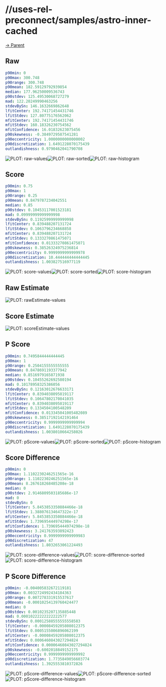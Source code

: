 
# //uses-rel-preconnect/samples/astro-inner-cached

[→ Parent](../..)


## Raw


```yaml
p90min: 0
p90max: 300.748
p90range: 300.748
p90mean: 182.59129792939854
median: 177.96250009536743
p90stdev: 125.49530068727279
mad: 122.20249990463256
stdevBySn: 146.1632669862648
lfitCenter: 192.74171454431746
lfitStdev: 127.80775176562062
mfitCenter: 192.74171454431746
mfitStdev: 160.18326230754562
mfitConfidence: 16.01832623075456
p90skewness: -0.3849729587541281
p90eccentricity: 1.0000000000000002
p90discretization: 1.6491228070175439
outlandishness: 0.9790462041790708

```

![PLOT: raw-values](./raw/values.svg)![PLOT: raw-sorted](./raw/sorted.svg)![PLOT: raw-histogram](./raw/histogram.svg)
## Score


```yaml
p90min: 0.75
p90max: 1
p90range: 0.25
p90mean: 0.8479787234042551
median: 0.85
p90stdev: 0.10453117001523181
mad: 0.09999999999999998
stdevBySn: 0.11925999999999998
lfitCenter: 0.839488207131724
lfitStdev: 0.1063796234668858
mfitCenter: 0.839488207131724
mfitStdev: 0.1333270861475071
mfitConfidence: 0.01333270861475071
p90skewness: 0.38526324975236814
p90eccentricity: 0.9999999999999978
p90discretization: 10.444444444444445
outlandishness: 1.003827516977119

```

![PLOT: score-values](./score/values.svg)![PLOT: score-sorted](./score/sorted.svg)![PLOT: score-histogram](./score/histogram.svg)
## Raw Estimate

![PLOT: rawEstimate-values](./rawEstimate/values.svg)
## Score Estimate

![PLOT: scoreEstimate-values](./scoreEstimate/values.svg)
## P Score


```yaml
p90min: 0.7495844444444445
p90max: 1
p90range: 0.2504155555555555
p90mean: 0.8478691193377942
median: 0.8516979165871938
p90stdev: 0.10455262692580194
mad: 0.10178958325386056
stdevBySn: 0.12163012676633171
lfitCenter: 0.8394038095819117
lfitStdev: 0.10647802170841035
mfitCenter: 0.8394038095819117
mfitStdev: 0.1334504100548209
mfitConfidence: 0.013345041005482089
p90skewness: 0.38517192142191464
p90eccentricity: 0.9999999999999994
p90discretization: 1.6491228070175439
outlandishness: 1.0038010664258026

```

![PLOT: pScore-values](./pScore/values.svg)![PLOT: pScore-sorted](./pScore/sorted.svg)![PLOT: pScore-histogram](./pScore/histogram.svg)
## Score Difference


```yaml
p90min: 0
p90max: 1.1102230246251565e-16
p90range: 1.1102230246251565e-16
p90mean: 8.267618268485208e-18
median: 0
p90stdev: 2.9146809503185686e-17
mad: 0
stdevBySn: 0
lfitCenter: 5.8453853350884466e-18
lfitStdev: 1.388076134647322e-17
mfitCenter: 5.8453853350884466e-18
mfitStdev: 1.739695444974298e-17
mfitConfidence: 1.739695444974298e-18
p90skewness: 3.241763593892423
p90eccentricity: 0.9999999999999983
p90discretization: 47
outlandishness: 1.8032653061224493

```

![PLOT: score-difference-values](./score-difference/values.svg)![PLOT: score-difference-sorted](./score-difference/sorted.svg)![PLOT: score-difference-histogram](./score-difference/histogram.svg)
## P Score Difference


```yaml
p90min: -0.004005832672119181
p90max: 0.0032724992434184363
p90range: 0.007278331915537617
p90mean: -0.00010254139760424477
median: 0
p90stdev: 0.0010235207135885448
mad: 0.00010222222222222577
stdevBySn: 0.00012588555555558583
lfitCenter: -0.00008459205808012375
lfitStdev: 0.0005155006896062199
mfitCenter: -0.00008459205808012375
mfitStdev: 0.0006460843027294824
mfitConfidence: 0.00006460843027294824
p90skewness: -0.6002018849152175
p90eccentricity: 0.9999999999999992
p90discretization: 1.7735849056603774
outlandishness: 1.3925553810372826

```

![PLOT: pScore-difference-values](./pScore-difference/values.svg)![PLOT: pScore-difference-sorted](./pScore-difference/sorted.svg)![PLOT: pScore-difference-histogram](./pScore-difference/histogram.svg)